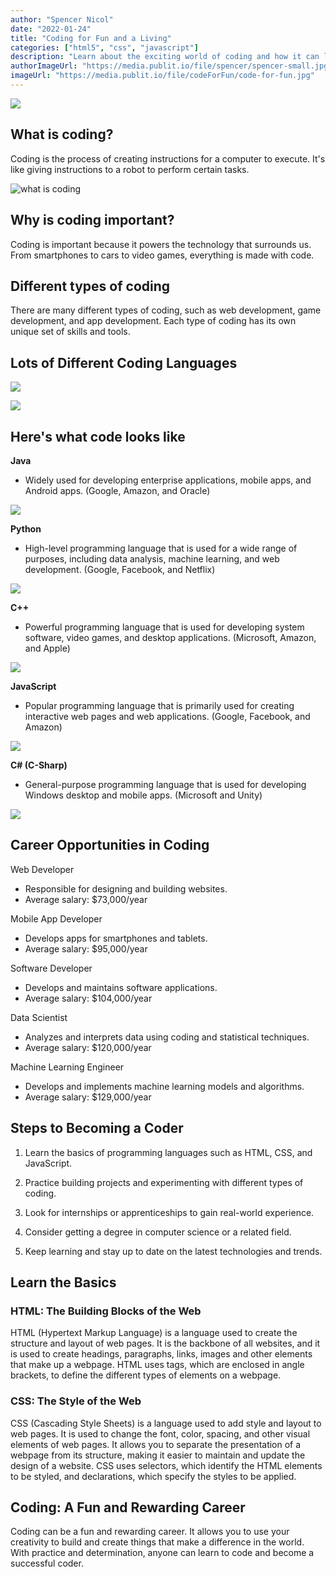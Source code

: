 ```yaml
---
author: "Spencer Nicol"
date: "2022-01-24"
title: "Coding for Fun and a Living"
categories: ["html5", "css", "javascript"]
description: "Learn about the exciting world of coding and how it can lead to a fulfilling career"
authorImageUrl: "https://media.publit.io/file/spencer/spencer-small.jpg"
imageUrl: "https://media.publit.io/file/codeForFun/code-for-fun.jpg"
---
```


![](https://media.publit.io/file/codeForFun/code-for-fun.jpg)

## What is coding?

Coding is the process of creating instructions for a computer to execute. It's like giving instructions to a robot to perform certain tasks.

![what is coding](https://media.publit.io/file/codeForFun/keyboard.png)

## Why is coding important?

Coding is important because it powers the technology that surrounds us. From smartphones to cars to video games, everything is made with code.

## Different types of coding

There are many different types of coding, such as web development, game development, and app development. Each type of coding has its own unique set of skills and tools.

## Lots of Different Coding Languages

![](https://media.publit.io/file/codeForFun/languages-in-demand.jpg)

![](https://media.publit.io/file/codeForFun/salaries-by-languages.png)

## Here's what code looks like

**Java**

- Widely used for developing enterprise applications, mobile apps, and Android apps. (Google, Amazon, and Oracle)

![](https://media.publit.io/file/codeForFun/java.png)

**Python**

- High-level programming language that is used for a wide range of purposes, including data analysis, machine learning, and web development. (Google, Facebook, and Netflix)

![](https://media.publit.io/file/codeForFun/python.png)

**C++**

- Powerful programming language that is used for developing system software, video games, and desktop applications. (Microsoft, Amazon, and Apple)

![](https://media.publit.io/file/codeForFun/c.png)

**JavaScript**

- Popular programming language that is primarily used for creating interactive web pages and web applications. (Google, Facebook, and Amazon)

![](https://media.publit.io/file/codeForFun/javascript.png)

**C# (C-Sharp)**

- General-purpose programming language that is used for developing Windows desktop and mobile apps. (Microsoft and Unity)

![](https://media.publit.io/file/codeForFun/c-sharp.png)

## Career Opportunities in Coding

Web Developer

- Responsible for designing and building websites.
- Average salary: $73,000/year

Mobile App Developer

- Develops apps for smartphones and tablets.
- Average salary: $95,000/year

Software Developer

- Develops and maintains software applications.
- Average salary: $104,000/year

Data Scientist

- Analyzes and interprets data using coding and statistical techniques.
- Average salary: $120,000/year

Machine Learning Engineer

- Develops and implements machine learning models and algorithms.
- Average salary: $129,000/year

## Steps to Becoming a Coder

1.  Learn the basics of programming languages such as HTML, CSS, and JavaScript.

2.  Practice building projects and experimenting with different types of coding.

3.  Look for internships or apprenticeships to gain real-world experience.

4.  Consider getting a degree in computer science or a related field.

5.  Keep learning and stay up to date on the latest technologies and trends.

## Learn the Basics

### HTML: The Building Blocks of the Web

HTML (Hypertext Markup Language) is a language used to create the structure and layout of web pages. It is the backbone of all websites, and it is used to create headings, paragraphs, links, images and other elements that make up a webpage. HTML uses tags, which are enclosed in angle brackets, to define the different types of elements on a webpage.

### CSS: The Style of the Web

CSS (Cascading Style Sheets) is a language used to add style and layout to web pages. It is used to change the font, color, spacing, and other visual elements of web pages. It allows you to separate the presentation of a webpage from its structure, making it easier to maintain and update the design of a website. CSS uses selectors, which identify the HTML elements to be styled, and declarations, which specify the styles to be applied.

## Coding: A Fun and Rewarding Career

Coding can be a fun and rewarding career. It allows you to use your creativity to build and create things that make a difference in the world. With practice and determination, anyone can learn to code and become a successful coder.
